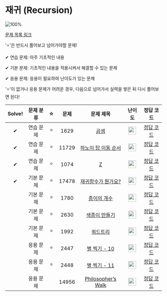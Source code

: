 # 재귀 (Recursion)

![100%](https://progress-bar.dev/4/?scale=10&title=progress&width=500&color=babaca&suffix=/10)

[문제 목록 링크](https://www.acmicpc.net/workbook/view/7307)

'⭐️'은 반드시 풀어보고 넘어가야할 문제!

✔ 연습 문제: 아주 기초적인 내용

✔ 기본 문제: 기초적인 내용을 적용시켜서 해결할 수 있는 문제

✔ 응용 문제: 응용이 필요하여 난이도가 있는 문제


'⭐️'이 없거나 응용 문제가 어려운 경우, 다음으로 넘어가서 실력을 쌓은 뒤 다시 풀어보면 된다!

| Solve! | 문제 분류 | ☆ | 문제 | 문제 제목 | 난이도 | 정답 코드 |
| :--: | :--: | :--: | :--: | :--: | :--: | :--: |
| ✔ | 연습 문제 | ⭐️ | 1629 | [곱셈](https://www.acmicpc.net/problem/1629) | <img height="25px" width="25px" src="https://static.solved.ac/tier_small/10.svg"/> | [정답 코드](../0x08_Recursion/1629.cpp) |
| ✔ | 연습 문제 | ⭐️ | 11729 | [하노이 탑 이동 순서](https://www.acmicpc.net/problem/11729) | <img height="25px" width="25px" src="https://static.solved.ac/tier_small/10.svg"/> | [정답 코드](../0x08_Recursion/11729.cpp) |
| ✔ | 연습 문제 | ⭐️ | 1074 | [Z](https://www.acmicpc.net/problem/1074) | <img height="25px" width="25px" src="https://static.solved.ac/tier_small/10.svg"/> | [정답 코드](../0x08_Recursion/1074.cpp) |
| ✔  | 기본 문제 | ⭐️ | 17478 | [재귀함수가 뭔가요?](https://www.acmicpc.net/problem/17478) | <img height="25px" width="25px" src="https://static.solved.ac/tier_small/6.svg"/> | [정답 코드](../0x08_Recursion/17478.cpp) |
|  | 기본 문제 | ⭐️ | 1780 | [종이의 개수](https://www.acmicpc.net/problem/1780) | <img height="25px" width="25px" src="https://static.solved.ac/tier_small/9.svg"/> | [정답 코드](../0x08_Recursion/1780.cpp) |
|  | 기본 문제 | ⭐️ | 2630 | [색종이 만들기](https://www.acmicpc.net/problem/2630) | <img height="25px" width="25px" src="https://static.solved.ac/tier_small/9.svg"/> | [정답 코드](../0x08_Recursion/2630.cpp) |
|  | 기본 문제 | ⭐️ | 1992 | [쿼드트리](https://www.acmicpc.net/problem/1992) | <img height="25px" width="25px" src="https://static.solved.ac/tier_small/10.svg"/> | [정답 코드](../0x08_Recursion/1992.cpp) |
|| 응용 문제 | ⭐️ | 2447 | [별 찍기 - 10](https://www.acmicpc.net/problem/2447) | <img height="25px" width="25px" src="https://static.solved.ac/tier_small/11.svg"/> | [정답 코드](../0x08_Recursion/2447.cpp) |
|| 응용 문제 | ⭐️ | 2448 | [별 찍기 - 11](https://www.acmicpc.net/problem/2448) | <img height="25px" width="25px" src="https://static.solved.ac/tier_small/12.svg"/> | [정답 코드](../0x08_Recursion/2448.cpp) |
|| 응용 문제 || 14956 | [Philosopher’s Walk](https://www.acmicpc.net/problem/14956) | <img height="25px" width="25px" src="https://static.solved.ac/tier_small/13.svg"/> | [정답 코드](../0x08_Recursion/14956.cpp) |
